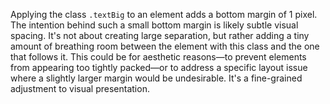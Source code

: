 Applying the class `.textBig` to an element adds a bottom margin of 1 pixel.  The intention behind such a small bottom margin is likely subtle visual spacing. It's not about creating large separation, but rather adding a tiny amount of breathing room between the element with this class and the one that follows it. This could be for aesthetic reasons—to prevent elements from appearing too tightly packed—or to address a specific layout issue where a slightly larger margin would be undesirable. It's a fine-grained adjustment to visual presentation.